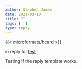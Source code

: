 ```yaml
---
author: Stephen James
date: 2021-03-10
title: ""
tags: [  ]
type: reply
---
```

<div class="h-entry">
	{{< microformats/hcard >}}
</div>
<p>in reply to: <a class="u-in-reply-to" href="test">test</a></p>
<p class="e-content">Testing if the reply template works.<p>
 	  <time class="dt-published" datetime="2021-03-10T13:18:42"></time>
	</a>
</p>
</div>